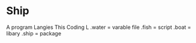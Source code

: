 # Ship
A program Langies
This Coding L
.water = varable file 
.fish = script
.boat = libary
.ship = package

